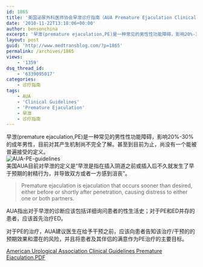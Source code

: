 ```yaml
---
id: 1865
title: '美国泌尿外科医师协会早泄诊疗指南（AUA Premature Ejaculation Clinical Guidelines）'
date: '2010-11-22T13:18:06+00:00'
author: bensonchina
excerpt: '早泄(premature ejaculation,PE)是一种常见的男性性功能障碍，影响20%-30%的成年男性，目前对其产生机制尚不完全了解。甚至到目前为止，尚没有一个能被普遍接受的定义。'
layout: post
guid: 'http://www.medtransblog.com/?p=1865'
permalink: /archives/1865
views:
    - '1359'
dsq_thread_id:
    - '6339095017'
categories:
    - 诊疗指南
tags:
    - AUA
    - 'Clinical Guidelines'
    - 'Premature Ejaculation'
    - 早泄
    - 诊疗指南
---
```


早泄(premature ejaculation,PE)是一种常见的男性性功能障碍，影响20%-30%的成年男性，目前对其产生机制尚不完全了解。甚至到目前为止，尚没有一个能被普遍接受的定义。  
![](/assets/uploads/2010/11/AUA-PE-guidelines.jpg "AUA-PE-guidelines")  
美国AUA目前对早泄的定义是“早泄是指在插入阴道之前或插入后不久就发生了早于预期的射精行为，并导致双方或者一方感到沮丧”。

> Premature ejaculation is ejaculation that occurs sooner than desired, either before or shortly after penetration, causing distress to either one or both partners.

AUA指出对于早泄的诊断应该包括详细询问患者的性生活史；对于PE和ED并存的患者，应该首先治疗ED。

对于PE的治疗，AUA建议医生在给予干预之前，应该向患者告知该治疗/干预的的预期效果和潜在的风险，并且将患者及其伴侣的满意作为PE治疗的主要目标。

[American Urological Association Clinical Guidelines Premature Ejaculation.PDF](http://www.auanet.org/content/guidelines-and-quality-care/clinical-guidelines/main-reports/pme/pme_2004.pdf)